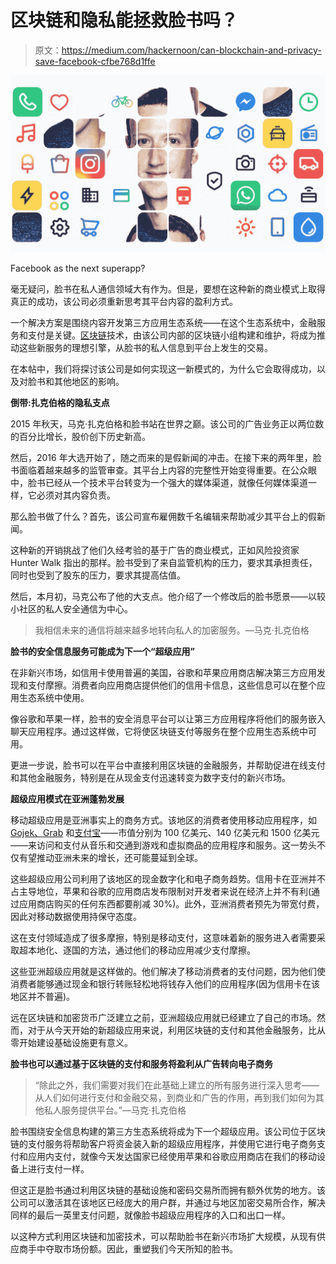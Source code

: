 # 区块链和隐私能拯救脸书吗？

> 原文：<https://medium.com/hackernoon/can-blockchain-and-privacy-save-facebook-cfbe768d1ffe>

![](img/ecc800ebcbf0d2bf85ba89622cc6db63.png)

Facebook as the next superapp?

毫无疑问，脸书在私人通信领域大有作为。但是，要想在这种新的商业模式上取得真正的成功，该公司必须重新思考其平台内容的盈利方式。

一个解决方案是围绕内容开发第三方应用生态系统——在这个生态系统中，金融服务和支付是关键。[区块链](https://hackernoon.com/tagged/blockchain)技术，由该公司内部的区块链小组构建和维护，将成为推动这些新服务的理想引擎，从脸书的私人信息到平台上发生的交易。

在本帖中，我们将探讨该公司是如何实现这一新模式的，为什么它会取得成功，以及对脸书和其他地区的影响。

**倒带:扎克伯格的隐私支点**

2015 年秋天，马克·扎克伯格和脸书站在世界之巅。该公司的广告业务正以两位数的百分比增长，股价创下历史新高。

然后，2016 年大选开始了，随之而来的是假新闻的冲击。在接下来的两年里，脸书面临着越来越多的监管审查。其平台上内容的完整性开始变得重要。在公众眼中，脸书已经从一个技术平台转变为一个强大的媒体渠道，就像任何媒体渠道一样，它必须对其内容负责。

那么脸书做了什么？首先，该公司宣布雇佣数千名编辑来帮助减少其平台上的假新闻。

这种新的开销挑战了他们久经考验的基于广告的商业模式，正如风险投资家 Hunter Walk 指出的那样。脸书受到了来自监管机构的压力，要求其承担责任，同时也受到了股东的压力，要求其提高估值。

然后，本月初，马克公布了他的大支点。他介绍了一个修改后的脸书愿景——以较小社区的私人安全通信为中心。

> 我相信未来的通信将越来越多地转向私人的加密服务。—马克·扎克伯格

**脸书的安全信息服务可能成为下一个“超级应用”**

在非新兴市场，如信用卡使用普遍的美国，谷歌和苹果应用商店解决第三方应用发现和支付摩擦。消费者向应用商店提供他们的信用卡信息，这些信息可以在整个应用生态系统中使用。

像谷歌和苹果一样，脸书的安全消息平台可以让第三方应用程序将他们的服务嵌入聊天应用程序。通过这样做，它将使区块链支付等服务在整个应用生态系统中可用。

更进一步说，脸书可以在平台中直接利用区块链的金融服务，并帮助促进在线支付和其他金融服务，特别是在从现金支付迅速转变为数字支付的新兴市场。

**超级应用模式在亚洲蓬勃发展**

移动超级应用是亚洲事实上的商务方式。该地区的消费者使用移动应用程序，如 [Gojek、Grab](http://fortune.com/longform/grab-gojek-super-apps/) 和[支付宝](https://intl.alipay.com/)——市值分别为 100 亿美元、140 亿美元和 1500 亿美元——来访问和支付从音乐和交通到游戏和虚拟商品的应用程序和服务。这一势头不仅有望推动亚洲未来的增长，还可能蔓延到全球。

这些超级应用公司利用了该地区的现金数字化和电子商务趋势。信用卡在亚洲并不占主导地位，苹果和谷歌的应用商店发布限制对开发者来说在经济上并不有利(通过应用商店购买的任何东西都要削减 30%)。此外，亚洲消费者预先为带宽付费，因此对移动数据使用持保守态度。

这在支付领域造成了很多摩擦，特别是移动支付，这意味着新的服务进入者需要采取超本地化、逐国的方法，通过他们的移动应用减少支付摩擦。

这些亚洲超级应用就是这样做的。他们解决了移动消费者的支付问题，因为他们使消费者能够通过现金和银行转账轻松地将钱存入他们的应用程序(因为信用卡在该地区并不普遍)。

远在区块链和加密货币广泛建立之前，亚洲超级应用就已经建立了自己的市场。然而，对于从今天开始的新超级应用来说，利用区块链的支付和其他金融服务，比从零开始建设基础设施更有意义。

**脸书也可以通过基于区块链的支付和服务将盈利从广告转向电子商务**

> “除此之外，我们需要对我们在此基础上建立的所有服务进行深入思考——从人们如何进行支付和金融交易，到商业和广告的作用，再到我们如何为其他私人服务提供平台。”—马克·扎克伯格

脸书围绕安全信息构建的第三方生态系统将成为下一个超级应用。该公司位于区块链的支付服务将帮助客户将资金装入新的超级应用程序，并使用它进行电子商务支付和应用内支付，就像今天发达国家已经使用苹果和谷歌应用商店在我们的移动设备上进行支付一样。

但这正是脸书通过利用区块链的基础设施和密码交易所而拥有额外优势的地方。该公司可以激活其在该地区已经庞大的用户群，并通过与地区加密交易所合作，解决同样的最后一英里支付问题，就像脸书超级应用程序的入口和出口一样。

以这种方式利用区块链和加密技术，可以帮助脸书在新兴市场扩大规模，从现有供应商手中夺取市场份额。因此，重塑我们今天所知的脸书。